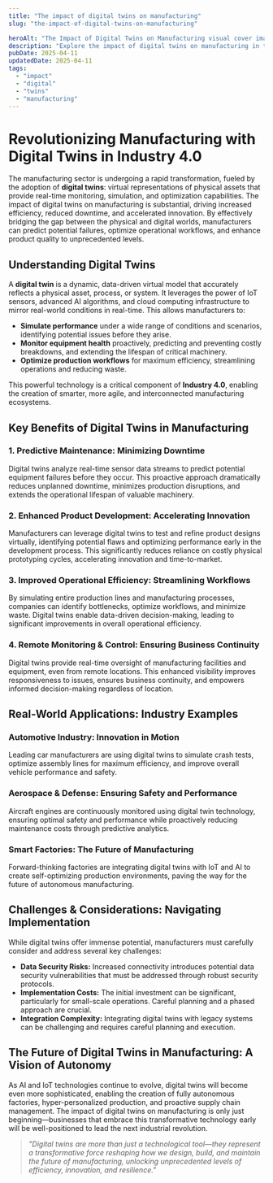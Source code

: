 ```yaml
---
title: "The impact of digital twins on manufacturing"
slug: "the-impact-of-digital-twins-on-manufacturing"

heroAlt: "The Impact of Digital Twins on Manufacturing visual cover image"
description: "Explore the impact of digital twins on manufacturing in this detailed guide, offering insights, strategies, and practical tips to enhance your understanding and application of the topic."
pubDate: 2025-04-11
updatedDate: 2025-04-11
tags:
  - "impact"
  - "digital"
  - "twins"
  - "manufacturing"
---
```


# Revolutionizing Manufacturing with Digital Twins in Industry 4.0

The manufacturing sector is undergoing a rapid transformation, fueled by the adoption of **digital twins**: virtual representations of physical assets that provide real-time monitoring, simulation, and optimization capabilities. The impact of digital twins on manufacturing is substantial, driving increased efficiency, reduced downtime, and accelerated innovation. By effectively bridging the gap between the physical and digital worlds, manufacturers can predict potential failures, optimize operational workflows, and enhance product quality to unprecedented levels.

## Understanding Digital Twins

A **digital twin** is a dynamic, data-driven virtual model that accurately reflects a physical asset, process, or system. It leverages the power of IoT sensors, advanced AI algorithms, and cloud computing infrastructure to mirror real-world conditions in real-time. This allows manufacturers to:

- **Simulate performance** under a wide range of conditions and scenarios, identifying potential issues before they arise.
- **Monitor equipment health** proactively, predicting and preventing costly breakdowns, and extending the lifespan of critical machinery.
- **Optimize production workflows** for maximum efficiency, streamlining operations and reducing waste.

This powerful technology is a critical component of **Industry 4.0**, enabling the creation of smarter, more agile, and interconnected manufacturing ecosystems.

## Key Benefits of Digital Twins in Manufacturing

### 1. Predictive Maintenance: Minimizing Downtime

Digital twins analyze real-time sensor data streams to predict potential equipment failures before they occur. This proactive approach dramatically reduces unplanned downtime, minimizes production disruptions, and extends the operational lifespan of valuable machinery.

### 2. Enhanced Product Development: Accelerating Innovation

Manufacturers can leverage digital twins to test and refine product designs virtually, identifying potential flaws and optimizing performance early in the development process. This significantly reduces reliance on costly physical prototyping cycles, accelerating innovation and time-to-market.

### 3. Improved Operational Efficiency: Streamlining Workflows

By simulating entire production lines and manufacturing processes, companies can identify bottlenecks, optimize workflows, and minimize waste. Digital twins enable data-driven decision-making, leading to significant improvements in overall operational efficiency.

### 4. Remote Monitoring & Control: Ensuring Business Continuity

Digital twins provide real-time oversight of manufacturing facilities and equipment, even from remote locations. This enhanced visibility improves responsiveness to issues, ensures business continuity, and empowers informed decision-making regardless of location.

## Real-World Applications: Industry Examples

### Automotive Industry: Innovation in Motion

Leading car manufacturers are using digital twins to simulate crash tests, optimize assembly lines for maximum efficiency, and improve overall vehicle performance and safety.

### Aerospace & Defense: Ensuring Safety and Performance

Aircraft engines are continuously monitored using digital twin technology, ensuring optimal safety and performance while proactively reducing maintenance costs through predictive analytics.

### Smart Factories: The Future of Manufacturing

Forward-thinking factories are integrating digital twins with IoT and AI to create self-optimizing production environments, paving the way for the future of autonomous manufacturing.

## Challenges & Considerations: Navigating Implementation

While digital twins offer immense potential, manufacturers must carefully consider and address several key challenges:

- **Data Security Risks:** Increased connectivity introduces potential data security vulnerabilities that must be addressed through robust security protocols.
- **Implementation Costs:** The initial investment can be significant, particularly for small-scale operations. Careful planning and a phased approach are crucial.
- **Integration Complexity:** Integrating digital twins with legacy systems can be challenging and requires careful planning and execution.

## The Future of Digital Twins in Manufacturing: A Vision of Autonomy

As AI and IoT technologies continue to evolve, digital twins will become even more sophisticated, enabling the creation of fully autonomous factories, hyper-personalized production, and proactive supply chain management. The impact of digital twins on manufacturing is only just beginning—businesses that embrace this transformative technology early will be well-positioned to lead the next industrial revolution.

> _"Digital twins are more than just a technological tool—they represent a transformative force reshaping how we design, build, and maintain the future of manufacturing, unlocking unprecedented levels of efficiency, innovation, and resilience."_
